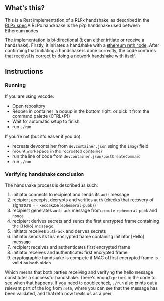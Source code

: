## What's this?

This is a Rust implementation of a RLPx handshake, as described in the [RLPx spec](https://github.com/ethereum/devp2p/blob/76cf0a141e8aa8616e3305738d51101945387d3c/rlpx.md)
A RLPx handshake is the p2p handshake used between Ethereum nodes

The implementation is bi-directional (it can either initiate or receive a handshake).
Firstly, it initiates a handshake with a [ethereum reth node](https://github.com/paradigmxyz/reth).
After confirming that initiating a handshake is done correctly, the code confirms that receival is correct by doing a network handshake with itself.

## Instructions

### Running

If you are using vscode:
- Open repository
- Reopen in container (a popup in the bottom right, or pick it from the command palette (CTRL+P))
- Wait for automatic setup to finish
- run `./run`

If you're not (but it's easier if you do):
- recreate devcontainer from `devcontainer.json` using the `image` field
- mount workspace in the recreated container
- run the line of code from `devcontainer.json/postCreateCommand`
- run `./run`

### Verifying handshake conclusion

The handshake process is described as such:
1. initiator connects to recipient and sends its `auth` message
2. recipient accepts, decrypts and verifies `auth` (checks that recovery of signature ==
   `keccak256(ephemeral-pubk)`)
3. recipient generates `auth-ack` message from `remote-ephemeral-pubk` and `nonce`
4. recipient derives secrets and sends the first encrypted frame containing the [Hello] message
5. initiator receives `auth-ack` and derives secrets
6. initiator sends its first encrypted frame containing initiator [Hello] message
7. recipient receives and authenticates first encrypted frame
8. initiator receives and authenticates first encrypted frame
9. cryptographic handshake is complete if MAC of first encrypted frame is valid on both sides

Which means that both parties receiving and verifying the hello message constitutes a successful handshake.
There's enough `print`s in the code to see when that happens.
If you need to doublecheck, `./run` also prints out a relevant part of the log from `reth`, where you can see that the message has been validated, and that reth now treats us as a peer


